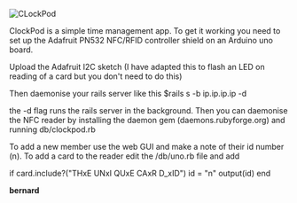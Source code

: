 ![CLockPod](app/assets/images/logo_pink_shadow.png "CLockPod")

ClockPod is a simple time management app. To get it working you need to set up the Adafruit PN532 NFC/RFID controller shield on an Arduino uno board.

Upload the Adafruit I2C sketch (I have adapted this to flash an LED on reading of a card but you don't need to do this)

Then daemonise your rails server like this $rails s -b ip.ip.ip.ip -d

the -d flag runs the rails server in the background. Then you can daemonise the NFC reader by installing the daemon gem (daemons.rubyforge.org) and running db/clockpod.rb

To add a new member use the web GUI and make a note of their id number (n). To add a card to the reader edit the /db/uno.rb file and add

if card.include?("THxE UNxI QUxE CAxR D_xID")
  id = "n"
  output(id)
end

**bernard** 


